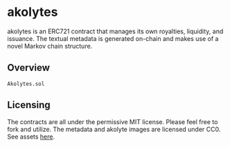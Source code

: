 # akolytes

akolytes is an ERC721 contract that manages its own royalties, liquidity, and issuance. The textual metadata is generated on-chain and makes use of a novel Markov chain structure.


## Overview

`Akolytes.sol` 

## Licensing

The contracts are all under the permissive MIT license. Please feel free to fork and utilize. The metadata and akolyte images are licensed under CC0. See assets [here](link).